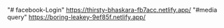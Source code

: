 "# facebook-Login" 
https://thirsty-bhaskara-fb7acc.netlify.app/
"#media query"
https://boring-leakey-9ef85f.netlify.app/
